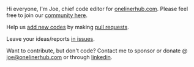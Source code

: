 Hi everyone, I'm Joe, chief code editor for [onelinerhub.com](https://onelinerhub.com/). Please feel free to join our [community here](https://github.com/Onelinerhub).

Help us [add new codes](https://github.com/Onelinerhub/onelinerhub#help-by-contributing) by making [pull requests](https://github.com/Onelinerhub/onelinerhub/pulls).

Leave your ideas/reports [in issues](https://github.com/Onelinerhub/onelinerhub/issues).

Want to contribute, but don't code? Contact me to sponsor or donate @ joe@onelinerhub.com or through [linkedin](https://www.linkedin.com/in/joe-onelinerhub/).
